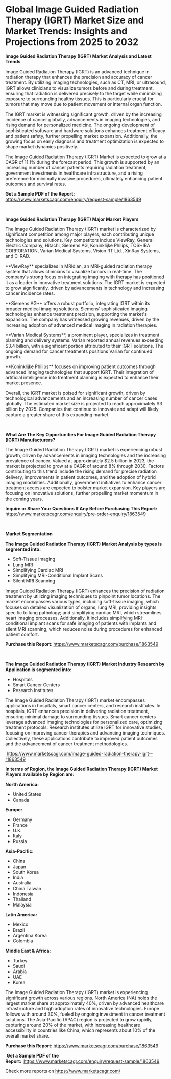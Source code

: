 <p><h1>Global Image Guided Radiation Therapy (IGRT) Market Size and Market Trends: Insights and Projections from 2025 to 2032</h1></p><p><strong>Image Guided Radiation Therapy (IGRT) Market Analysis and Latest Trends</strong></p>
<p><p>Image Guided Radiation Therapy (IGRT) is an advanced technique in radiation therapy that enhances the precision and accuracy of cancer treatment. By utilizing imaging technologies, such as CT, MRI, or ultrasound, IGRT allows clinicians to visualize tumors before and during treatment, ensuring that radiation is delivered precisely to the target while minimizing exposure to surrounding healthy tissues. This is particularly crucial for tumors that may move due to patient movement or internal organ function.</p><p>The IGRT market is witnessing significant growth, driven by the increasing incidence of cancer globally, advancements in imaging technologies, and rising demand for personalized medicine. The ongoing development of sophisticated software and hardware solutions enhances treatment efficacy and patient safety, further propelling market expansion. Additionally, the growing focus on early diagnosis and treatment optimization is expected to shape market dynamics positively.</p><p>The Image Guided Radiation Therapy (IGRT) Market is expected to grow at a CAGR of 11.1% during the forecast period. This growth is supported by an increasing number of cancer patients requiring radiation treatment, government investments in healthcare infrastructure, and a rising preference for minimally invasive procedures, ultimately enhancing patient outcomes and survival rates.</p></p>
<p><strong>Get a Sample PDF of the Report:&nbsp;</strong> <a href="https://www.marketscagr.com/enquiry/request-sample/1863549?utm_campaign=2294&utm_medium=2&utm_source=Github&utm_content=ia&utm_term=27032025&utm_id=image-guided-radiation-therapy-igrt">https://www.marketscagr.com/enquiry/request-sample/1863549</a></p>
<p>&nbsp;</p>
<p><strong>Image Guided Radiation Therapy (IGRT) Major Market Players</strong></p>
<p><p>The Image Guided Radiation Therapy (IGRT) market is characterized by significant competition among major players, each contributing unique technologies and solutions. Key competitors include ViewRay, General Electric Company, Hitachi, Siemens AG, Koninklijke Philips, TOSHIBA CORPORATION, Varian Medical Systems, Vision RT Ltd., XinRay Systems, and C-RAD.</p><p>**ViewRay** specializes in MRIdian, an MRI-guided radiation therapy system that allows clinicians to visualize tumors in real-time. The company's strong focus on integrating imaging with therapy has positioned it as a leader in innovative treatment solutions. The IGRT market is expected to grow significantly, driven by advancements in technology and increasing cancer incidence rates.</p><p>**Siemens AG** offers a robust portfolio, integrating IGRT within its broader medical imaging solutions. Siemens' sophisticated imaging technologies enhance treatment precision, supporting the market's expansion. The company has witnessed growing revenues, driven by the increasing adoption of advanced medical imaging in radiation therapies.</p><p>**Varian Medical Systems**, a prominent player, specializes in treatment planning and delivery systems. Varian reported annual revenues exceeding $3.4 billion, with a significant portion attributed to their IGRT solutions. The ongoing demand for cancer treatments positions Varian for continued growth.</p><p>**Koninklijke Philips** focuses on improving patient outcomes through advanced imaging technologies that support IGRT. Their integration of artificial intelligence into treatment planning is expected to enhance their market presence.</p><p>Overall, the IGRT market is poised for significant growth, driven by technological advancements and an increasing number of cancer cases globally. The estimated market size is projected to reach approximately $3 billion by 2025. Companies that continue to innovate and adapt will likely capture a greater share of this expanding market.</p></p>
<p>&nbsp;</p>
<p><strong>What Are The Key Opportunities For Image Guided Radiation Therapy (IGRT) Manufacturers?</strong></p>
<p><p>The Image Guided Radiation Therapy (IGRT) market is experiencing robust growth, driven by advancements in imaging technologies and the increasing prevalence of cancer. Valued at approximately $2.5 billion in 2023, the market is projected to grow at a CAGR of around 8% through 2030. Factors contributing to this trend include the rising demand for precise radiation delivery, improvements in patient outcomes, and the adoption of hybrid imaging modalities. Additionally, government initiatives to enhance cancer treatment access are expected to bolster market expansion. Key players are focusing on innovative solutions, further propelling market momentum in the coming years.</p></p>
<p><strong>Inquire or Share Your Questions If Any Before Purchasing This Report:</strong> <a href="https://www.marketscagr.com/enquiry/pre-order-enquiry/1863549?utm_campaign=2294&utm_medium=2&utm_source=Github&utm_content=ia&utm_term=27032025&utm_id=image-guided-radiation-therapy-igrt">https://www.marketscagr.com/enquiry/pre-order-enquiry/1863549</a></p>
<p>&nbsp;</p>
<p><strong>Market Segmentation</strong></p>
<p><strong>The Image Guided Radiation Therapy (IGRT) Market Analysis by types is segmented into:</strong></p>
<p><ul><li>Soft-Tissue Imaging</li><li>Lung MRI</li><li>Simplifying Cardiac MRI</li><li>Simplifying MRI-Conditional Implant Scans</li><li>Silent MRI Scanning</li></ul></p>
<p><p>Image Guided Radiation Therapy (IGRT) enhances the precision of radiation treatment by utilizing imaging techniques to pinpoint tumor locations. The market encompasses various types, including soft-tissue imaging, which focuses on detailed visualization of organs; lung MRI, providing insights specific to lung pathology; and simplifying cardiac MRI, which streamlines heart imaging processes. Additionally, it includes simplifying MRI-conditional implant scans for safe imaging of patients with implants and silent MRI scanning, which reduces noise during procedures for enhanced patient comfort.</p></p>
<p><strong>Purchase this Report:&nbsp;</strong><a href="https://www.marketscagr.com/purchase/1863549?utm_campaign=2294&utm_medium=2&utm_source=Github&utm_content=ia&utm_term=27032025&utm_id=image-guided-radiation-therapy-igrt">https://www.marketscagr.com/purchase/1863549</a></p>
<p>&nbsp;</p>
<p><strong>The Image Guided Radiation Therapy (IGRT) Market Industry Research by Application is segmented into:</strong></p>
<p><ul><li>Hospitals</li><li>Smart Cancer Centers</li><li>Research Institutes</li></ul></p>
<p><p>The Image Guided Radiation Therapy (IGRT) market encompasses applications in hospitals, smart cancer centers, and research institutes. In hospitals, IGRT enhances precision in delivering radiation treatment, ensuring minimal damage to surrounding tissues. Smart cancer centers leverage advanced imaging technologies for personalized care, optimizing treatment protocols. Research institutes utilize IGRT for innovative studies, focusing on improving cancer therapies and advancing imaging techniques. Collectively, these applications contribute to improved patient outcomes and the advancement of cancer treatment methodologies.</p></p>
<p><a href="https://www.marketscagr.com/image-guided-radiation-therapy-igrt--r1863549?utm_campaign=2294&utm_medium=2&utm_source=Github&utm_content=ia&utm_term=27032025&utm_id=image-guided-radiation-therapy-igrt">&nbsp;https://www.marketscagr.com/image-guided-radiation-therapy-igrt--r1863549</a></p>
<p><strong>In terms of Region, the Image Guided Radiation Therapy (IGRT) Market Players available by Region are:</strong></p>
<p>
    <p> <strong> North America: </strong>
        <ul>
            <li>United States</li>
            <li>Canada</li>
        </ul>
        </p> 
    <p> <strong> Europe: </strong>
        <ul>
            <li>Germany</li>
            <li>France</li>
            <li>U.K.</li>
            <li>Italy</li>
            <li>Russia</li>
        </ul>
        </p> 
    <p> <strong> Asia-Pacific: </strong>
        <ul>
            <li>China</li>
            <li>Japan</li>
            <li>South Korea</li>
            <li>India</li>
            <li>Australia</li>
            <li>China Taiwan</li>
            <li>Indonesia</li>
            <li>Thailand</li>
            <li>Malaysia</li>
        </ul>
        </p> 
    <p> <strong> Latin America: </strong>
        <ul>
            <li>Mexico</li>
            <li>Brazil</li>
            <li>Argentina Korea</li>
            <li>Colombia</li>
        </ul>
        </p> 
    <p> <strong> Middle East & Africa: </strong>
        <ul>
            <li>Turkey</li>
            <li>Saudi</li>
            <li>Arabia</li>
            <li>UAE</li>
            <li>Korea</li>
        </ul>
    </p>
    </p>
<p><p>The Image Guided Radiation Therapy (IGRT) market is experiencing significant growth across various regions. North America (NA) holds the largest market share at approximately 40%, driven by advanced healthcare infrastructure and high adoption rates of innovative technologies. Europe follows with around 30%, fueled by ongoing investment in cancer treatment solutions. The Asia-Pacific (APAC) region is projected to grow rapidly, capturing around 20% of the market, with increasing healthcare accessibility in countries like China, which represents about 10% of the overall market share.</p></p>
<p><strong>Purchase this Report: </strong><a href="https://www.marketscagr.com/purchase/1863549?utm_campaign=2294&utm_medium=2&utm_source=Github&utm_content=ia&utm_term=27032025&utm_id=image-guided-radiation-therapy-igrt">https://www.marketscagr.com/purchase/1863549</a></p>
<p>&nbsp;<strong>Get a Sample PDF of the Report:&nbsp;&nbsp;</strong><a href="https://www.marketscagr.com/enquiry/request-sample/1863549?utm_campaign=2294&utm_medium=2&utm_source=Github&utm_content=ia&utm_term=27032025&utm_id=image-guided-radiation-therapy-igrt">https://www.marketscagr.com/enquiry/request-sample/1863549</a></p>
<p><strong></strong></p>
<p>Check more reports on <a href="https://www.marketscagr.com/?utm_campaign=2294&utm_medium=2&utm_source=Github&utm_content=ia&utm_term=27032025&utm_id=image-guided-radiation-therapy-igrt">https://www.marketscagr.com/</a></p>